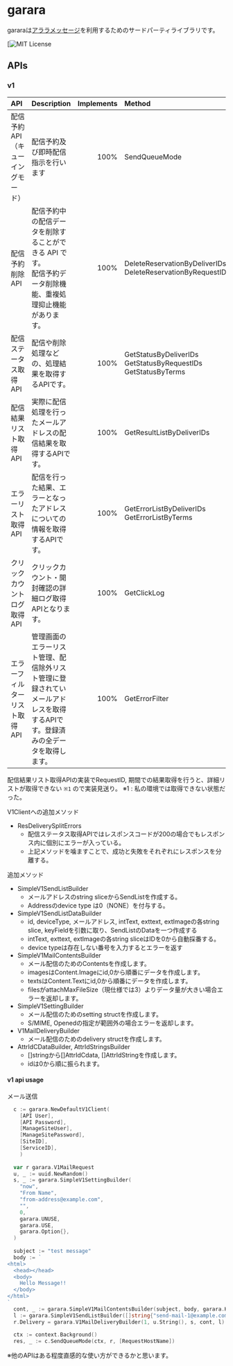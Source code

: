 # garara
gararaは[アララメッセージ](https://am.arara.com/)を利用するためのサードパーティライブラリです。

[![MIT License](LICENSE)

## APIs

### v1

| API                    | Description                                                      | Implements | Method                                                             |
|:-----------------------|:-----------------------------------------------------------------|-----------:|:-------------------------------------------------------------------|
| 配信予約API<br>（キューイングモード） | 配信予約及び即時配信指示を行います                                                |       100% | SendQueueMode                                                      |
| 配信予約削除API              | 配信予約中の配信データを削除することができる API です。<br>配信予約データ削除機能、重複処理抑止機能があります。     |       100% | DeleteReservationByDeliverIDs<br>DeleteReservationByRequestIDs     |
| 配信ステータス取得API           | 配信や削除処理などの、処理結果を取得するAPIです。                                       |       100% | GetStatusByDeliverIDs<br>GetStatusByRequestIDs<br>GetStatusByTerms |
| 配信結果リスト取得API           | 実際に配信処理を行ったメールアドレスの配信結果を取得するAPIです。                               |       100% | GetResultListByDeliverIDs                                          |
| エラーリスト取得API            | 配信を行った結果、エラーとなったアドレスについての情報を取得するAPIです。                           |       100% | GetErrorListByDeliverIDs<br>GetErrorListByTerms                    |
| クリックカウントログ取得API        | クリックカウント・開封確認の詳細ログ取得APIとなります。                                    |       100% | GetClickLog                                                        |
| エラーフィルターリスト取得API       | 管理画面のエラーリスト管理、配信除外リスト管理に登録されていメールアドレスを取得するAPIです。登録済みの全データを取得します。 |       100% | GetErrorFilter                                                     |

配信結果リスト取得APIの実装でRequestID, 期間での結果取得を行うと、詳細リストが取得できない `※1` ので実装見送り。
※1 : 私の環境では取得できない状態だった。

V1Clientへの追加メソッド
- ResDeliverySplitErrors
  - 配信ステータス取得APIではレスポンスコードが200の場合でもレスポンス内に個別にエラーが入っている。
  - 上記メソッドを噛ますことで、成功と失敗をそれぞれにレスポンスを分離する。


追加メソッド
- SimpleV1SendListBuilder
  - メールアドレスのstring sliceからSendListを作成する。
  - Addressのdevice type は0（NONE）を付与する。
- SimpleV1SendListDataBuilder
  - id, deviceType, メールアドレス, intText, exttext, extImageの各string slice, keyFieldを引数に取り、SendListのDataを一つ作成する
  - intText, exttext, extImageの各string sliceはIDを0から自動採番する。
  - device typeは存在しない番号を入力するとエラーを返す
- SimpleV1MailContentsBuilder
  - メール配信のためのContentsを作成します。
  - imagesはContent.Imageにid,0から順番にデータを作成します。
  - textsはContent.Textにid,0から順番にデータを作成します。
  - filesがattachMaxFileSize（現仕様では3）よりデータ量が大きい場合エラーを返却します。
- SimpleV1SettingBuilder
  - メール配信のためのsetting structを作成します。
  - S/MIME, Openedの指定が範囲外の場合エラーを返却します。
- V1MailDeliveryBuilder
  - メール配信のためのdelivery structを作成します。
- AttrIdCDataBuilder, AttrIdStringsBuilder
  - []stringから[]AttrIdCdata, []AttrIdStringを作成します。
  - idは0から順に振られます。

#### v1 api usage

メール送信
``` go
  c := garara.NewDefaultV1Client(
    [API User], 
    [API Password], 
    [ManageSiteUser], 
    [ManageSitePassword], 
    [SiteID], 
    [ServiceID],
    )
  
  var r garara.V1MailRequest
  u, _ := uuid.NewRandom()
  s, _ := garara.SimpleV1SettingBuilder(
    "now",
    "From Name",
    "from-address@example.com",
    "",
    0,
    garara.UNUSE,
    garara.USE,
    garara.Option{},
  )
  
  subject := "test message"
  body := `
<html>
  <head></head>
  <body>
    Hello Message!!
  </body>
</html>
`
  cont, _ := garara.SimpleV1MailContentsBuilder(subject, body, garara.HTML, nil, nil, nil)
  l := garara.SimpleV1SendListBuilder([]string{"send-mail-1@example.com", "send-mail-2@example.com"})
  r.Delivery = garara.V1MailDeliveryBuilder(1, u.String(), s, cont, l)
  
  ctx := context.Background()
  res, _ := c.SendQueueMode(ctx, r, [RequestHostName])
```

※他のAPIはある程度直感的な使い方ができるかと思います。
